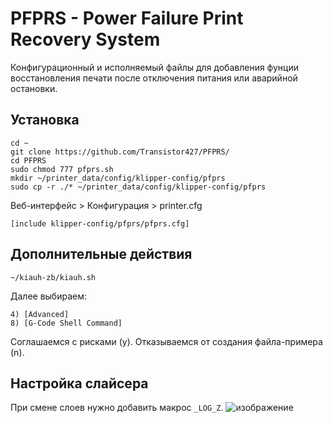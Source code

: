 # PFPRS - Power Failure Print Recovery System

Конфигурационный и исполняемый файлы для добавления фунции восстановления печати после отключения питания или аварийной остановки.

## Установка
 ```
cd ~
git clone https://github.com/Transistor427/PFPRS/
cd PFPRS
sudo chmod 777 pfprs.sh
mkdir ~/printer_data/config/klipper-config/pfprs
sudo cp -r ./* ~/printer_data/config/klipper-config/pfprs
```

Веб-интерфейс > Конфигурация > printer.cfg

```
[include klipper-config/pfprs/pfprs.cfg]
```
## Дополнительные действия
```
~/kiauh-zb/kiauh.sh
```
Далее выбираем:
```
4) [Advanced]
8) [G-Code Shell Command]
```
Соглашаемся с рисками (y).
Отказываемся от создания файла-примера (n). 

## Настройка слайсера
При смене слоев нужно добавить макрос `_LOG_Z`.
![изображение](https://github.com/user-attachments/assets/6b2c2790-d9e0-4363-9f62-3de80d8da48d)
